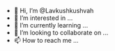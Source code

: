 - 👋 Hi, I’m @Lavkushkushvah
- 👀 I’m interested in ...
- 🌱 I’m currently learning ...
- 💞️ I’m looking to collaborate on ...
- 📫 How to reach me ...

<!---
Lavkushkushvah/Lavkushkushvah is a ✨ special ✨ repository because its `README.md` (this file) appears on your GitHub profile.
You can click the Preview link to take a look at your changes.
--->
